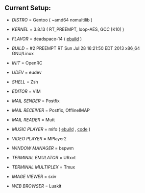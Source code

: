Current Setup:
--------------


+ *DISTRO* = Gentoo ( ~amd64 nomultilib )

+ *KERNEL* = 3.8.13 ( RT_PREEMPT, loop-AES, GCC [K10] )

+ *FLAVOR* = deadspace-14 ( [ebuild](https://github.com/milomouse/ebuilds/sys-kernel/deadspace-sources) )

+ *BUILD* = #2 PREEMPT RT Sun Jul 28 16:21:50 EDT 2013 x86_64 GNU/Linux

+ *INIT* = OpenRC

+ *UDEV* = eudev

+ *SHELL* = Zsh

+ *EDITOR* = ViM

+ *MAIL SENDER* = Postfix

+ *MAIL RECEIVER* = Postfix, OfflineIMAP

+ *MAIL READER* = Mutt

+ *MUSIC PLAYER* = mifo ( [ebuild](https://github.com/milomouse/ebuilds/media-sound/mifo) , [code](https://github.com/milomouse/mifo) )

+ *VIDEO PLAYER* = MPlayer2

+ *WINDOW MANAGER* = bspwm

+ *TERMINAL EMULATOR* = URxvt

+ *TERMINAL MULTIPLEX* = Tmux

+ *IMAGE VIEWER* = sxiv

+ *WEB BROWSER* = Luakit
